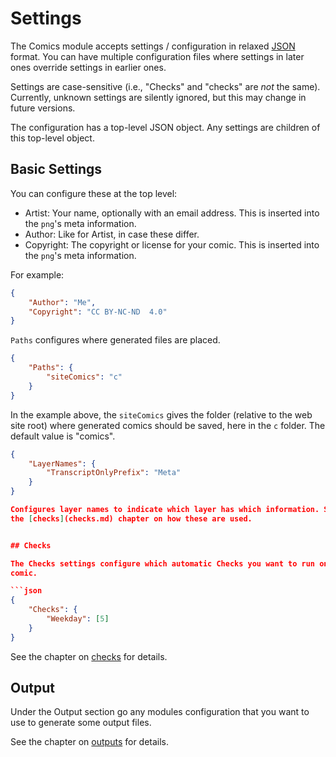 # Settings

The Comics module accepts settings / configuration in relaxed
[JSON](https://www.json.org/json-en.html) format. You can have multiple
configuration files where settings in later ones override settings in
earlier ones.

Settings are case-sensitive (i.e., "Checks" and "checks" are *not* the
same). Currently, unknown settings are silently ignored, but this may change
in future versions.

The configuration has a top-level JSON object. Any settings are children of
this top-level object.


## Basic Settings

You can configure these at the top level:

* Artist: Your name, optionally with an email address. This is inserted into
  the `png`'s meta information.
* Author: Like for Artist, in case these differ.
* Copyright: The copyright or license for your comic. This is inserted into
  the `png`'s meta information.

For example:

```json
{
    "Author": "Me",
    "Copyright": "CC BY-NC-ND  4.0"
}
```

`Paths` configures where generated files are placed.

```json
{
    "Paths": {
        "siteComics": "c"
    }
}
```

In the example above, the `siteComics` gives the folder (relative to the web
site root) where generated comics should be saved, here in the `c` folder.
The default value is "comics".

```json
{
    "LayerNames": {
        "TranscriptOnlyPrefix": "Meta"
    }
}

Configures layer names to indicate which layer has which information. See
the [checks](checks.md) chapter on how these are used.


## Checks

The Checks settings configure which automatic Checks you want to run on each
comic.

```json
{
    "Checks": {
        "Weekday": [5]
    }
}
```

See the chapter on [checks](checks.md) for details.


## Output

Under the Output section go any modules configuration that you want to use
to generate some output files.

See the chapter on [outputs](outputs.md) for details.
